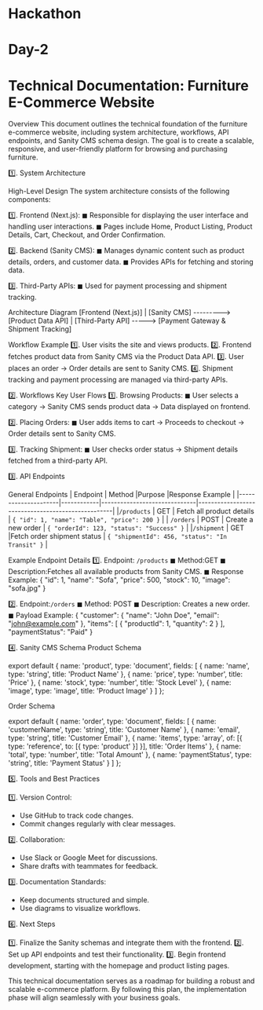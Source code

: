 # Hackathon
# Day-2
# Technical Documentation: Furniture E-Commerce Website

Overview
This document outlines the technical foundation of the furniture e-commerce website, including system architecture, workflows, API endpoints, and Sanity CMS schema design. The goal is to create a scalable, responsive, and user-friendly platform for browsing and purchasing furniture.


1️⃣. System Architecture

High-Level Design
The system architecture consists of the following components:

1️⃣. Frontend (Next.js):
  ◼ Responsible for displaying the user interface and handling user interactions.
  ◼ Pages include Home, Product Listing, Product Details, Cart, Checkout, and Order Confirmation.

2️⃣. Backend (Sanity CMS):
   ◼ Manages dynamic content such as product details, orders, and customer data.
   ◼ Provides APIs for fetching and storing data.

3️⃣. Third-Party APIs:
   ◼ Used for payment processing and shipment tracking.

Architecture Diagram
[Frontend (Next.js)]
        |
[Sanity CMS] ---------> [Product Data API]
        |
[Third-Party API] -----> [Payment Gateway & Shipment Tracking]

Workflow Example
1️⃣. User visits the site and views products.
2️⃣. Frontend fetches product data from Sanity CMS via the Product Data API.
3️⃣. User places an order -> Order details are sent to Sanity CMS.
4️⃣. Shipment tracking and payment processing are managed via third-party APIs.

2️⃣. Workflows
Key User Flows
1️⃣. Browsing Products:
   ◼ User selects a category -> Sanity CMS sends product data -> Data displayed on frontend.

2️⃣. Placing Orders:
   ◼ User adds items to cart -> Proceeds to checkout -> Order details sent to Sanity CMS.

3️⃣. Tracking Shipment:
   ◼ User checks order status -> Shipment details fetched from a third-party API.

3️⃣. API Endpoints

General Endpoints
| Endpoint            | Method     |Purpose                       |Response Example                                   |
|---------------------|------------|------------------------------|---------------------------------------------------|
|`/products`          | GET        | Fetch all product details    | `{ "id": 1, "name": "Table", "price": 200 }`      |
| `/orders`           | POST       | Create a new order           | `{ "orderId": 123, "status": "Success" }`         |
|`/shipment`          | GET        |Fetch order shipment status   | `{ "shipmentId": 456, "status": "In Transit" }`   |

Example Endpoint Details
1️⃣. Endpoint: `/products`
   ◼ Method:GET
   ◼ Description:Fetches all available products from Sanity CMS.
   ◼ Response Example:
          {
       "id": 1,
       "name": "Sofa",
       "price": 500,
       "stock": 10,
       "image": "sofa.jpg"
     }


2️⃣. Endpoint:`/orders`
   ◼ Method: POST
   ◼ Description: Creates a new order.
   ◼ Payload Example:
     {
       "customer": {
         "name": "John Doe",
         "email": "john@example.com"
       },
       "items": [
         { "productId": 1, "quantity": 2 }
       ],
       "paymentStatus": "Paid"
     }

4️⃣. Sanity CMS Schema
Product Schema

export default {
  name: 'product',
  type: 'document',
  fields: [
    { name: 'name', type: 'string', title: 'Product Name' },
    { name: 'price', type: 'number', title: 'Price' },
    { name: 'stock', type: 'number', title: 'Stock Level' },
    { name: 'image', type: 'image', title: 'Product Image' }
  ]
};


Order Schema

export default {
  name: 'order',
  type: 'document',
  fields: [
    { name: 'customerName', type: 'string', title: 'Customer Name' },
    { name: 'email', type: 'string', title: 'Customer Email' },
    { name: 'items', type: 'array', of: [{ type: 'reference', to: [{ type: 'product' }] }], title: 'Order Items' },
    { name: 'total', type: 'number', title: 'Total Amount' },
    { name: 'paymentStatus', type: 'string', title: 'Payment Status' }
  ]
};

5️⃣. Tools and Best Practices

1️⃣. Version Control:
   - Use GitHub to track code changes.
   - Commit changes regularly with clear messages.

2️⃣. Collaboration:
   - Use Slack or Google Meet for discussions.
   - Share drafts with teammates for feedback.

3️⃣. Documentation Standards:
   - Keep documents structured and simple.
   - Use diagrams to visualize workflows.


6️⃣. Next Steps

1️⃣. Finalize the Sanity schemas and integrate them with the frontend.
2️⃣. Set up API endpoints and test their functionality.
3️⃣. Begin frontend development, starting with the homepage and product listing pages.

This technical documentation serves as a roadmap for building a robust and scalable e-commerce platform. By following this plan, the implementation phase will align seamlessly with your business goals. 

